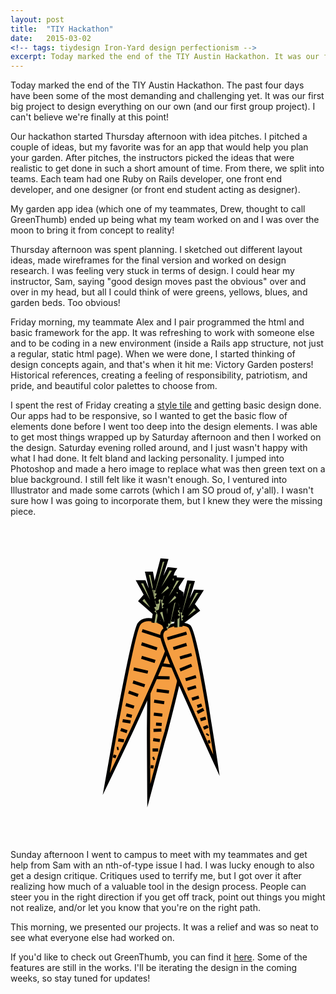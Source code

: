 ```yaml
---
layout: post
title:  "TIY Hackathon"
date:   2015-03-02
<!-- tags: tiydesign Iron-Yard design perfectionism -->
excerpt: Today marked the end of the TIY Austin Hackathon. It was our first big project to design everything on our own (and our first group project).
---
```


Today marked the end of the TIY Austin Hackathon. The past four days have been some of the most demanding and challenging yet. It was our first big project to design everything on our own (and our first group project). I can't believe we're finally at this point!

Our hackathon started Thursday afternoon with idea pitches. I pitched a couple of ideas, but my favorite was for an app that would help you plan your garden. After pitches, the instructors picked the ideas that were realistic to get done in such a short amount of time. From there, we split into teams. Each team had one Ruby on Rails developer, one front end developer, and one designer (or front end student acting as designer). 

My garden app idea (which one of my teammates, Drew, thought to call GreenThumb) ended up being what my team worked on and I was over the moon to bring it from concept to reality!  

Thursday afternoon was spent planning. I sketched out different layout ideas, made wireframes for the final version and worked on design research. I was feeling very stuck in terms of design. I could hear my instructor, Sam, saying "good design moves past the obvious" over and over in my head, but all I could think of were greens, yellows, blues, and garden beds. Too obvious!

Friday morning, my teammate Alex and I pair programmed the html and basic framework for the app. It was refreshing to work with someone else and to be coding in a new environment (inside a Rails app structure, not just a regular, static html page). When we were done, I started thinking of design concepts again, and that's when it hit me: Victory Garden posters! Historical references, creating a feeling of responsibility, patriotism, and pride, and beautiful color palettes to choose from.

I spent the rest of Friday creating a <a href="https://github.com/crowjm/GreenThumb-Design-Planning/blob/master/GreenThumb_StyleTile.psd">style tile</a> and getting basic design done. Our apps had to be responsive, so I wanted to get the basic flow of elements done before I went too deep into the design elements. I was able to get most things wrapped up by Saturday afternoon and then I worked on the design. Saturday evening rolled around, and I just wasn't happy with what I had done. It felt bland and lacking personality. I jumped into Photoshop and made a hero image to replace what was then green text on a blue background. I still felt like it wasn't enough. So, I ventured into Illustrator and made some carrots (which I am SO proud of, y'all). I wasn't sure how I was going to incorporate them, but I knew they were the missing piece. 

<svg class="carrots" version="1.1" id="Layer_1" xmlns="http://www.w3.org/2000/svg" xmlns:xlink="http://www.w3.org/1999/xlink" x="0px" y="0px"
	 viewBox="0 0 100 100" enable-background="new 0 0 100 100" xml:space="preserve">
<g id="XMLID_2_">
	<g>
		<path fill="#F59E42" d="M43.9,85.8c0,0-0.1-8.3-0.1-18.2l1.5,0.4l2.1,0.3l1.1,0.3C46,78,43.9,85.8,43.9,85.8z"/>
		<path fill="#F59E42" d="M48.5,68.6l-1.1-0.3L45.3,68l-1.5-0.4c0-0.9,0-1.9,0-2.9l1.6,0.3l2.5,0l1.4,0.5
			C49.1,66.5,48.8,67.6,48.5,68.6z"/>
		<path fill="#F59E42" d="M43.8,64.7C43.9,51.2,44.1,35.9,45,34c1.6-3.5,8.8-1.9,10.6,1c1,1.6-2.7,17.1-6.2,30.5L47.9,65l-2.5,0
			L43.8,64.7z"/>
	</g>
	<g>
		<path fill="none" stroke="#000000" stroke-miterlimit="10" d="M48.5,68.6C46,78,43.9,85.8,43.9,85.8s-0.1-8.3-0.1-18.2
			c0-0.9,0-1.9,0-2.9C43.9,51.2,44.1,35.9,45,34c1.6-3.5,8.8-1.9,10.6,1c1,1.6-2.7,17.1-6.2,30.5C49.1,66.5,48.8,67.6,48.5,68.6z"/>
		<line fill="none" stroke="#000000" stroke-miterlimit="10" x1="46.3" y1="35.9" x2="53.7" y2="36.8"/>
		<line fill="none" stroke="#000000" stroke-miterlimit="10" x1="46.9" y1="40" x2="51.9" y2="40.7"/>
		<line fill="none" stroke="#000000" stroke-miterlimit="10" x1="47.7" y1="44.2" x2="52.1" y2="44.8"/>
		<line fill="none" stroke="#000000" stroke-miterlimit="10" x1="45.9" y1="48.3" x2="50.5" y2="48.4"/>
		<line fill="none" stroke="#000000" stroke-miterlimit="10" x1="46.4" y1="52.4" x2="50.3" y2="52.9"/>
		<line fill="none" stroke="#000000" stroke-miterlimit="10" x1="45.6" y1="55.8" x2="48.8" y2="56.3"/>
		<line fill="none" stroke="#000000" stroke-miterlimit="10" x1="45.5" y1="59.9" x2="48.2" y2="60.2"/>
		<line fill="none" stroke="#000000" stroke-miterlimit="10" x1="45.4" y1="65.1" x2="47.9" y2="65"/>
		<line fill="none" stroke="#000000" stroke-miterlimit="10" x1="46.2" y1="63.1" x2="48" y2="63.2"/>
		<line fill="none" stroke="#000000" stroke-miterlimit="10" x1="45.3" y1="68" x2="47.4" y2="68.3"/>
		<line fill="none" stroke="#000000" stroke-miterlimit="10" x1="45.1" y1="71.3" x2="46.9" y2="71.3"/>
		<line fill="none" stroke="#000000" stroke-miterlimit="10" x1="45.2" y1="74.1" x2="45.7" y2="73.9"/>
		<line fill="none" stroke="#000000" stroke-miterlimit="10" x1="44.5" y1="76.6" x2="45.4" y2="76.7"/>
	</g>
</g>
<g id="XMLID_3_">
	<g>
		<path fill="#F59E42" d="M30.4,82.1c0,0,1.4-8.2,3.2-18l1.4,0.7l2,0.7l1.1,0.5C33.9,74.9,30.4,82.1,30.4,82.1z"/>
		<path fill="#F59E42" d="M38.1,66L37,65.5l-2-0.7l-1.4-0.7c0.2-0.9,0.3-1.9,0.5-2.8l1.5,0.6l2.5,0.4l1.3,0.7
			C39,64.1,38.5,65.1,38.1,66z"/>
		<path fill="#F59E42" d="M34.1,61.4c2.5-13.3,5.5-28.3,6.7-30c2.2-3.2,9-0.3,10.3,2.8c0.7,1.8-5.8,16.3-11.6,28.9l-1.3-0.7L35.6,62
			L34.1,61.4z"/>
	</g>
	<g>
		<path fill="none" stroke="#000000" stroke-miterlimit="10" d="M38.1,66c-4.2,8.9-7.7,16.1-7.7,16.1s1.4-8.2,3.2-18
			c0.2-0.9,0.3-1.9,0.5-2.8c2.5-13.3,5.5-28.3,6.7-30c2.2-3.2,9-0.3,10.3,2.8c0.7,1.8-5.8,16.3-11.6,28.9C39,64.1,38.5,65.1,38.1,66
			z"/>
		<line fill="none" stroke="#000000" stroke-miterlimit="10" x1="41.8" y1="33.4" x2="48.8" y2="35.7"/>
		<line fill="none" stroke="#000000" stroke-miterlimit="10" x1="41.6" y1="37.6" x2="46.5" y2="39.2"/>
		<line fill="none" stroke="#000000" stroke-miterlimit="10" x1="41.6" y1="41.9" x2="45.9" y2="43.2"/>
		<line fill="none" stroke="#000000" stroke-miterlimit="10" x1="39.1" y1="45.6" x2="43.6" y2="46.6"/>
		<line fill="none" stroke="#000000" stroke-miterlimit="10" x1="38.9" y1="49.7" x2="42.6" y2="50.9"/>
		<line fill="none" stroke="#000000" stroke-miterlimit="10" x1="37.5" y1="52.9" x2="40.5" y2="54"/>
		<line fill="none" stroke="#000000" stroke-miterlimit="10" x1="36.6" y1="56.9" x2="39.2" y2="57.7"/>
		<line fill="none" stroke="#000000" stroke-miterlimit="10" x1="35.6" y1="62" x2="38.1" y2="62.4"/>
		<line fill="none" stroke="#000000" stroke-miterlimit="10" x1="36.8" y1="60.2" x2="38.5" y2="60.6"/>
		<line fill="none" stroke="#000000" stroke-miterlimit="10" x1="35" y1="64.8" x2="37" y2="65.5"/>
		<line fill="none" stroke="#000000" stroke-miterlimit="10" x1="34.2" y1="68.1" x2="36" y2="68.4"/>
		<line fill="none" stroke="#000000" stroke-miterlimit="10" x1="33.8" y1="70.9" x2="34.3" y2="70.8"/>
		<line fill="none" stroke="#000000" stroke-miterlimit="10" x1="32.6" y1="73.2" x2="33.5" y2="73.5"/>
	</g>
</g>
<g id="XMLID_1_">
	<g>
		<path fill="#F59E42" d="M65.4,76.3c0,0-3-6.5-6.5-14.4l1.3-0.2l1.7-0.5l1-0.2C64.4,69.4,65.4,76.3,65.4,76.3z"/>
		<path fill="#F59E42" d="M63,61l-1,0.2l-1.7,0.5l-1.3,0.2c-0.3-0.7-0.7-1.5-1-2.3l1.4-0.3l2-0.9l1.3-0.1C62.7,59.2,62.9,60.1,63,61
			z"/>
		<path fill="#F59E42" d="M57.9,59.6C53.2,49,48,36.8,48,35c0-3.3,6.3-4.6,8.7-3c1.3,0.9,3.9,14.4,5.9,26.3l-1.3,0.1l-2,0.9
			L57.9,59.6z"/>
	</g>
	<g>
		<path fill="none" stroke="#000000" stroke-miterlimit="10" d="M63,61c1.4,8.4,2.4,15.2,2.4,15.2s-3-6.5-6.5-14.4
			c-0.3-0.7-0.7-1.5-1-2.3C53.2,49,48,36.8,48,35c0-3.3,6.3-4.6,8.7-3c1.3,0.9,3.9,14.4,5.9,26.3C62.7,59.2,62.9,60.1,63,61z"/>
		<line fill="none" stroke="#000000" stroke-miterlimit="10" x1="49.8" y1="36" x2="55.9" y2="34.2"/>
		<line fill="none" stroke="#000000" stroke-miterlimit="10" x1="51.7" y1="39.1" x2="55.9" y2="37.8"/>
		<line fill="none" stroke="#000000" stroke-miterlimit="10" x1="53.8" y1="42.1" x2="57.5" y2="41"/>
		<line fill="none" stroke="#000000" stroke-miterlimit="10" x1="53.8" y1="45.9" x2="57.5" y2="44.4"/>
		<line fill="none" stroke="#000000" stroke-miterlimit="10" x1="55.6" y1="49" x2="58.9" y2="48"/>
		<line fill="none" stroke="#000000" stroke-miterlimit="10" x1="56.2" y1="52" x2="58.9" y2="51.2"/>
		<line fill="none" stroke="#000000" stroke-miterlimit="10" x1="57.6" y1="55.2" x2="59.8" y2="54.5"/>
		<line fill="none" stroke="#000000" stroke-miterlimit="10" x1="59.3" y1="59.4" x2="61.3" y2="58.4"/>
		<line fill="none" stroke="#000000" stroke-miterlimit="10" x1="59.3" y1="57.5" x2="60.7" y2="57"/>
		<line fill="none" stroke="#000000" stroke-miterlimit="10" x1="60.3" y1="61.7" x2="62" y2="61.2"/>
		<line fill="none" stroke="#000000" stroke-miterlimit="10" x1="61.3" y1="64.4" x2="62.7" y2="63.8"/>
		<line fill="none" stroke="#000000" stroke-miterlimit="10" x1="62.4" y1="66.6" x2="62.7" y2="66.2"/>
		<line fill="none" stroke="#000000" stroke-miterlimit="10" x1="62.7" y1="68.8" x2="63.4" y2="68.6"/>
	</g>
</g>
<polyline fill="#A3AE79" stroke="#000000" stroke-miterlimit="10" points="45.2,30.9 47.1,19.4 48.8,20.4 46.8,30.9 "/>
<polyline fill="#A3AE79" stroke="#000000" stroke-miterlimit="10" points="52.5,32.4 52.6,20.7 54.4,21.5 54.1,32.2 "/>
<polyline fill="#A3AE79" stroke="#000000" stroke-miterlimit="10" points="46.1,28.3 41.2,24 42.5,22.5 45.7,27.2 40.6,17.9 
	42.5,17.9 45.8,25.9 43.3,15.2 44.8,15.2 46.7,24.9 "/>
<polyline fill="#A3AE79" stroke="#000000" stroke-miterlimit="10" points="53.5,29.4 48.7,25.1 49.9,23.7 53.2,28.3 48,19.1 
	49.9,19.1 53.3,27 50.8,16.4 52.3,16.4 54.1,26.1 "/>
<polyline fill="#A3AE79" stroke="#000000" stroke-miterlimit="10" points="49.4,33.4 46.8,27.4 48.6,26.7 49.6,32.2 48.8,21.7 
	50.5,22.5 50.2,31.1 52.4,20.4 53.7,21 51.4,30.6 "/>
<polyline fill="#A3AE79" stroke="#000000" stroke-miterlimit="10" points="48.2,27 53.3,23.1 52.2,21.5 48.6,26 54.4,17.1 52.5,17 
	48.6,24.7 51.8,14.2 50.3,14.1 47.8,23.6 "/>
<polyline fill="#A3AE79" stroke="#000000" stroke-miterlimit="10" points="45.9,23.9 51,20 49.9,18.4 46.3,22.9 52.1,14 50.2,13.8 
	46.3,21.6 49.5,11.1 48,11 45.5,20.5 "/>
<polyline fill="#A3AE79" stroke="#000000" stroke-miterlimit="10" points="54.4,30.9 59.5,27 58.3,25.5 54.8,29.9 60.5,21 
	58.6,20.9 54.8,28.6 57.9,18.1 56.5,18 54,27.6 "/>
</svg>


Sunday afternoon I went to campus to meet with my teammates and get help from Sam with an nth-of-type issue I had. I was lucky enough to also get a design critique. Critiques used to terrify me, but I got over it after realizing how much of a valuable tool in the design process. People can steer you in the right direction if you get off track, point out things you might not realize, and/or let you know that you're on the right path.

This morning, we presented our projects. It was a relief and was so neat to see what everyone else had worked on.

If you'd like to check out GreenThumb, you can find it <a href="https://greenthumbapp.herokuapp.com/">here</a>. Some of the features are still in the works. I'll be iterating the design in the coming weeks, so stay tuned for updates!
